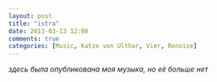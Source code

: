 ```yaml
---
layout: post
title: "istra"
date: 2013-03-13 12:00
comments: true
categories: [Music, Katze von Ulthar, Vier, Renoise]
---
```


_здесь была опубликована моя музыка, но её больше нет_

